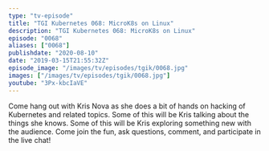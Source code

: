 ```yaml
---
type: "tv-episode"
title: "TGI Kubernetes 068: MicroK8s on Linux"
description: "TGI Kubernetes 068: MicroK8s on Linux"
episode: "0068"
aliases: ["0068"]
publishdate: "2020-08-10"
date: "2019-03-15T21:55:32Z"
episode_image: "/images/tv/episodes/tgik/0068.jpg"
images: ["/images/tv/episodes/tgik/0068.jpg"]
youtube: "3Px-kbcIaVE"
---
```


Come hang out with Kris Nova as she does a bit of hands on hacking of Kubernetes and related topics. Some of this will be Kris talking about the things she knows. Some of this will be Kris exploring something new with the audience. Come join the fun, ask questions, comment, and participate in the live chat!

